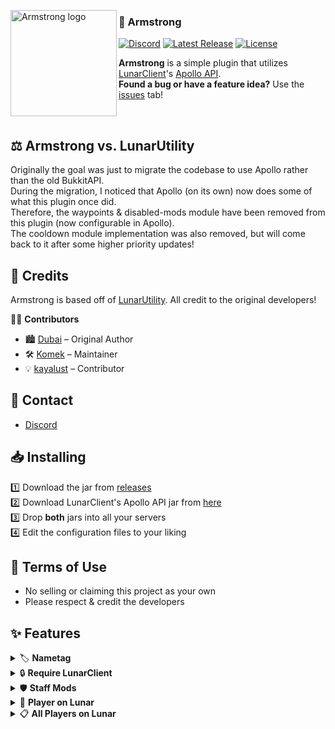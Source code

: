 <p>
  <img src="https://cdn.genesis.li/assets/images/armstrong/armstrong-round.png"
       alt="Armstrong logo" width="170" align="left" />
</p>

### 🚀 Armstrong
[![Discord](https://img.shields.io/discord/1332991105695875123?logo=discord&label=discord)](https://discord.genesis.li)
[![Latest Release](https://img.shields.io/github/v/release/Vaption/Armstrong.svg)](https://github.com/Vaption/Armstrong/releases)
[![License](https://img.shields.io/github/license/Vaption/Armstrong.svg)](https://github.com/Vaption/Armstrong/blob/master/LICENSE)

**Armstrong** is a simple plugin that utilizes
[LunarClient](https://lunarclient.com)'s [Apollo API](https://github.com/LunarClient/Apollo).   
**Found a bug or have a feature idea?** Use the [issues](https://github.com/Vaption/Armstrong/issues) tab!

<br>

## ⚖️ Armstrong vs. LunarUtility
Originally the goal was just to migrate the codebase to use Apollo rather than the old BukkitAPI.  
During the migration, I noticed that Apollo (on its own) now does some of what this plugin once did.  
Therefore, the waypoints & disabled-mods module have been removed from this plugin (now configurable in Apollo).  
The cooldown module implementation was also removed, but will come back to it after some higher priority updates!

## 🙌 Credits
Armstrong is based off of [LunarUtility](https://github.com/RefineDevelopment/LunarUtility). All credit to the original developers!

👨‍💻 **Contributors**  
- 🏙️ [Dubai](https://github.com/GamerRealm) – Original Author  
- 🛠️ [Komek](https://github.com/Komeek) – Maintainer  
- 💡 [kayalust](https://github.com/kayalust) – Contributor  

## 💬 Contact
- [Discord](https://discord.genesis.li)

## 📥 Installing
1️⃣ Download the jar from [releases](https://github.com/Vaption/Armstrong/releases)  
2️⃣ Download LunarClient's Apollo API jar from [here](https://github.com/LunarClient/Apollo/releases)  
3️⃣ Drop **both** jars into all your servers  
4️⃣ Edit the configuration files to your liking  

## 📜 Terms of Use
- No selling or claiming this project as your own  
- Please respect & credit the developers  

## ✨ Features
<details>
  <summary>🏷️ <b>Nametag</b></summary>
  Enabled by default, configurable in <code>config.yml</code>.  
  <img src="https://user-images.githubusercontent.com/42650369/154859444-55ffb81b-06b9-497a-9ec5-6c16906b2b83.png" />
</details>

<details>
  <summary>🔒 <b>Require LunarClient</b></summary>
  Disabled by default. Enable by setting <code>REQUIRE-LUNAR</code> to <code>true</code> in <code>config.yml</code>.  
  <img src="https://github.com/RefineDevelopment/LunarUtility/assets/109939794/d3491af0-22bb-4b71-9355-5a9c194dc6ad" />
</details>

<details>
  <summary>🛡️ <b>Staff Mods</b></summary>
  Requires <code>armstrong.staff</code> permission. Toggle with <code>/lsm &lt;player&gt;</code>.  
  <img src="https://user-images.githubusercontent.com/42650369/138829302-7aeaad61-6cf4-426f-954a-43ace12a972f.png" />
</details>

<details>
  <summary>🌙 <b>Player on Lunar</b></summary>
  Requires <code>armstrong.players</code> permission. Check if someone is using LunarClient with <code>/lc &lt;player&gt;</code>.  
  <img src="https://user-images.githubusercontent.com/42650369/138829302-7aeaad61-6cf4-426f-954a-43ace12a972f.png" />
</details>

<details>
  <summary>📋 <b>All Players on Lunar</b></summary>
  Requires <code>armstrong.players</code> permission. Get a list of players on LunarClient with <code>/lc players</code> (or <code>list</code> / <code>users</code>).  
  <img src="https://user-images.githubusercontent.com/42650369/138829302-7aeaad61-6cf4-426f-954a-43ace12a972f.png" />
</details>
